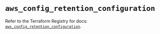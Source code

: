 # `aws_config_retention_configuration`

Refer to the Terraform Registry for docs: [`aws_config_retention_configuration`](https://registry.terraform.io/providers/hashicorp/aws/5.91.0/docs/resources/config_retention_configuration).
